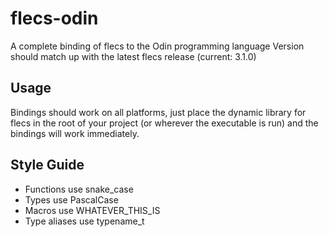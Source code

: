 # flecs-odin
 A complete binding of flecs to the Odin programming language
 Version should match up with the latest flecs release (current: 3.1.0)

## Usage
Bindings should work on all platforms, just place the dynamic library for flecs in the root of your project (or wherever the executable is run) and the bindings will work immediately.

## Style Guide
- Functions use snake_case
- Types use PascalCase
- Macros use WHATEVER_THIS_IS
- Type aliases use typename_t
